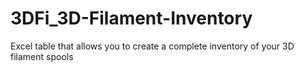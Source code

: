 # 3DFi_3D-Filament-Inventory
Excel table that allows you to create a complete inventory of your 3D filament spools
